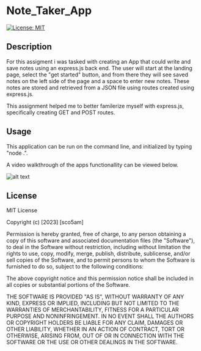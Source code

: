 # Note_Taker_App

[![License: MIT](https://img.shields.io/badge/License-MIT-yellow.svg)](https://opensource.org/licenses/MIT)

## Description
For this assigment i was tasked with creating an App that could write and save notes using an express.js back end. The user will start at the landing page, select the "get started" button, and from there they will see saved notes on the left side of the page and a space to enter new notes. These notes are stored and retrieved from a JSON file using routes created using express.js. 

This assignment helped me to better familerize myself with express.js, specifically creating GET and POST routes.


## Usage
This application can be run on the command line, and initialized by typing "node .".

A video walkthrough of the apps functionallity can be viewed below.

![alt text]()
    

## License

MIT License

Copyright (c) [2023] [sco5am]

Permission is hereby granted, free of charge, to any person obtaining a copy
of this software and associated documentation files (the "Software"), to deal
in the Software without restriction, including without limitation the rights
to use, copy, modify, merge, publish, distribute, sublicense, and/or sell
copies of the Software, and to permit persons to whom the Software is
furnished to do so, subject to the following conditions:

The above copyright notice and this permission notice shall be included in all
copies or substantial portions of the Software.

THE SOFTWARE IS PROVIDED "AS IS", WITHOUT WARRANTY OF ANY KIND, EXPRESS OR
IMPLIED, INCLUDING BUT NOT LIMITED TO THE WARRANTIES OF MERCHANTABILITY,
FITNESS FOR A PARTICULAR PURPOSE AND NONINFRINGEMENT. IN NO EVENT SHALL THE
AUTHORS OR COPYRIGHT HOLDERS BE LIABLE FOR ANY CLAIM, DAMAGES OR OTHER
LIABILITY, WHETHER IN AN ACTION OF CONTRACT, TORT OR OTHERWISE, ARISING FROM,
OUT OF OR IN CONNECTION WITH THE SOFTWARE OR THE USE OR OTHER DEALINGS IN THE
SOFTWARE.
